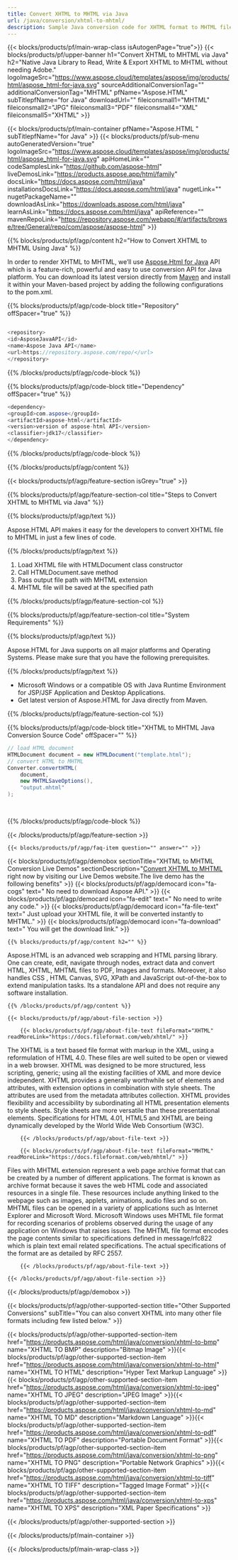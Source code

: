 ```yaml
---
title: Convert XHTML to MHTML via Java 
url: /java/conversion/xhtml-to-mhtml/ 
description: Sample Java conversion code for XHTML format to MHTML file. Use this example code to convert XHTML to MHTML within any Web or Desktop Java based application.
---
```


{{< blocks/products/pf/main-wrap-class isAutogenPage="true">}}
{{< blocks/products/pf/upper-banner h1="Convert XHTML to MHTML via Java" h2="Native Java Library to Read, Write & Export XHTML to MHTML without needing Adobe." logoImageSrc="https://www.aspose.cloud/templates/aspose/img/products/html/aspose_html-for-java.svg" sourceAdditionalConversionTag="" additionalConversionTag="MHTML" pfName="Aspose.HTML" subTitlepfName="for Java" downloadUrl="" fileiconsmall1="MHTML" fileiconsmall2="JPG" fileiconsmall3="PDF" fileiconsmall4="XML" fileiconsmall5="XHTML" >}}

{{< blocks/products/pf/main-container pfName="Aspose.HTML " subTitlepfName="for Java" >}}
{{< blocks/products/pf/sub-menu autoGeneratedVersion="true" logoImageSrc="https://www.aspose.cloud/templates/aspose/img/products/html/aspose_html-for-java.svg" apiHomeLink="" codeSamplesLink="https://github.com/aspose-html" liveDemosLink="https://products.aspose.app/html/family" docsLink="https://docs.aspose.com/html/java" installationsDocsLink="https://docs.aspose.com/html/java" nugetLink="" nugetPackageName="" downloadAsLink="https://downloads.aspose.com/html/java" learnAsLink="https://docs.aspose.com/html/java" apiReference="" mavenRepoLink="https://repository.aspose.com/webapp/#/artifacts/browse/tree/General/repo/com/aspose/aspose-html" >}}

{{% blocks/products/pf/agp/content h2="How to Convert XHTML to MHTML Using Java" %}}

In order to render XHTML to MHTML, we’ll use <a href="https://products.aspose.com/html/java">Aspose.Html for Java</a> API which is a feature-rich, powerful and easy to use conversion API for Java platform. You can download its latest version directly from <a href="https://repository.aspose.com/webapp/#/artifacts/browse/tree/General/repo/com/aspose/aspose-html">Maven</a> and install it within your Maven-based project by adding the following configurations to the pom.xml.

{{% blocks/products/pf/agp/code-block title="Repository" offSpacer="true" %}}

```cs

<repository>
<id>AsposeJavaAPI</id>
<name>Aspose Java API</name>
<url>https://repository.aspose.com/repo/</url>
</repository>

```

{{% /blocks/products/pf/agp/code-block %}}

{{% blocks/products/pf/agp/code-block title="Dependency" offSpacer="true" %}}

```cs
<dependency>
<groupId>com.aspose</groupId>
<artifactId>aspose-html</artifactId>
<version>version of aspose-html API</version>
<classifier>jdk17</classifier>
</dependency>

```

{{% /blocks/products/pf/agp/code-block %}}

{{% /blocks/products/pf/agp/content %}}

{{< blocks/products/pf/agp/feature-section isGrey="true" >}}

{{% blocks/products/pf/agp/feature-section-col title="Steps to Convert XHTML to MHTML via Java" %}}

{{% blocks/products/pf/agp/text %}}

 Aspose.HTML API makes it easy for the developers to convert XHTML file to MHTML in just a few lines of code.

{{% /blocks/products/pf/agp/text %}}

1. Load XHTML file with HTMLDocument class constructor
1. Call HTMLDocument.save method
1. Pass output file path with MHTML extension
1. MHTML file will be saved at the specified path



{{% /blocks/products/pf/agp/feature-section-col %}}

{{% blocks/products/pf/agp/feature-section-col title="System Requirements" %}}

{{% blocks/products/pf/agp/text %}}

 Aspose.HTML for Java supports on all major platforms and Operating Systems. Please make sure that you have the following prerequisites.

{{% /blocks/products/pf/agp/text %}}

- Microsoft Windows or a compatible OS with Java Runtime Environment for JSP/JSF Application and Desktop Applications.
- Get latest version of Aspose.HTML for Java directly from Maven.

{{% /blocks/products/pf/agp/feature-section-col %}}

{{% blocks/products/pf/agp/code-block title="XHTML to MHTML Java Conversion Source Code" offSpacer="" %}}

```cs
// load HTML document
HTMLDocument document = new HTMLDocument("template.html");
// convert HTML to MHTML
Converter.convertHTML(
    document,
    new MHTMLSaveOptions(),
    "output.mhtml"
);   
  
  

```

{{% /blocks/products/pf/agp/code-block %}}

{{< /blocks/products/pf/agp/feature-section >}}

    {{< blocks/products/pf/agp/faq-item question="" answer="" >}}
 

<!-- aboutfile Starts -->

{{< blocks/products/pf/agp/demobox sectionTitle="XHTML to MHTML Conversion Live Demos" sectionDescription="[Convert XHTML to MHTML](https://products.aspose.app/html/conversion/xhtml-to-mhtml) right now by visiting our Live Demos website.The live demo has the following benefits" >}}
        {{< blocks/products/pf/agp/democard icon="fa-cogs" text=" No need to download Aspose API." >}}
        {{< blocks/products/pf/agp/democard icon="fa-edit" text=" No need to write any code." >}}
        {{< blocks/products/pf/agp/democard icon="fa-file-text" text=" Just upload your XHTML file, it will be converted instantly to MHTML." >}}
        {{< blocks/products/pf/agp/democard icon="fa-download" text=" You will get the download link." >}}

    {{% blocks/products/pf/agp/content h2="" %}}

Aspose.HTML is an advanced web scrapping and HTML parsing library. One can create, edit, navigate through nodes, extract data and convert HTML, XHTML, MHTML files to PDF, Images and  formats. Moreover, it also handles CSS , HTML Canvas, SVG, XPath and JavaScript out-of-the-box to extend manipulation tasks. Its a standalone API and does not require any software installation. ‎ ‎



    {{% /blocks/products/pf/agp/content %}}

    {{< blocks/products/pf/agp/about-file-section >}}

        {{< blocks/products/pf/agp/about-file-text fileFormat="XHTML" readMoreLink="https://docs.fileformat.com/web/xhtml/" >}}
The XHTML is a text based file format with markup in the XML, using a reformulation of HTML 4.0. These files are well suited to be open or viewed in a web browser. XHTML was designed to be more structured, less scripting, generic; using all the existing facilities of XML and more device independent. XHTML provides a generally worthwhile set of elements and attributes, with extension options in combination with style sheets. The attributes are used from the metadata attributes collection. XHTML provides flexibility and accessibility by subordinating all HTML presentation elements to style sheets. Style sheets are more versatile than these presentational elements.  Specifications for HTML 4.01, HTML5 and XHTML are being dynamically developed by the World Wide Web Consortium (W3C).

        {{< /blocks/products/pf/agp/about-file-text >}}

        {{< blocks/products/pf/agp/about-file-text fileFormat="MHTML" readMoreLink="https://docs.fileformat.com/web/mhtml/" >}}
Files with MHTML extension represent a web page archive format that can be created by a number of different applications. The format is known as archive format because it saves the web HTML code and associated resources in a single file. These resources include anything linked to the webpage such as images, applets, animations, audio files and so on. MHTML files can be opened in a variety of applications such as Internet Explorer and Microsoft Word. Microsoft Windows uses MHTML file format for recording scenarios of problems observed during the usage of any application on Windows that raises issues. The MHTML file format encodes the page contents similar to specifications defined in message/rfc822 which is plain text email related specifications. The actual specifications of the format are as detailed by RFC 2557.

        {{< /blocks/products/pf/agp/about-file-text >}}

    {{< /blocks/products/pf/agp/about-file-section >}}

{{< /blocks/products/pf/agp/demobox >}}

<!-- aboutfile Ends -->

{{< blocks/products/pf/agp/other-supported-section title="Other Supported Conversions" subTitle="You can also convert XHTML into many other file formats including few listed below." >}}

{{< blocks/products/pf/agp/other-supported-section-item href="https://products.aspose.com/html/java/conversion/xhtml-to-bmp" name="XHTML TO BMP" description="Bitmap Image" >}}{{< blocks/products/pf/agp/other-supported-section-item href="https://products.aspose.com/html/java/conversion/xhtml-to-html" name="XHTML TO HTML" description="Hyper Text Markup Language" >}}{{< blocks/products/pf/agp/other-supported-section-item href="https://products.aspose.com/html/java/conversion/xhtml-to-jpeg" name="XHTML TO JPEG" description="JPEG Image" >}}{{< blocks/products/pf/agp/other-supported-section-item href="https://products.aspose.com/html/java/conversion/xhtml-to-md" name="XHTML TO MD" description="Markdown Language" >}}{{< blocks/products/pf/agp/other-supported-section-item href="https://products.aspose.com/html/java/conversion/xhtml-to-pdf" name="XHTML TO PDF" description="Portable Document Format" >}}{{< blocks/products/pf/agp/other-supported-section-item href="https://products.aspose.com/html/java/conversion/xhtml-to-png" name="XHTML TO PNG" description="Portable Network Graphics" >}}{{< blocks/products/pf/agp/other-supported-section-item href="https://products.aspose.com/html/java/conversion/xhtml-to-tiff" name="XHTML TO TIFF" description="Tagged Image Format" >}}{{< blocks/products/pf/agp/other-supported-section-item href="https://products.aspose.com/html/java/conversion/xhtml-to-xps" name="XHTML TO XPS" description="XML Paper Specifications" >}}

{{< /blocks/products/pf/agp/other-supported-section >}}

{{< /blocks/products/pf/main-container >}}
    
{{< /blocks/products/pf/main-wrap-class >}}